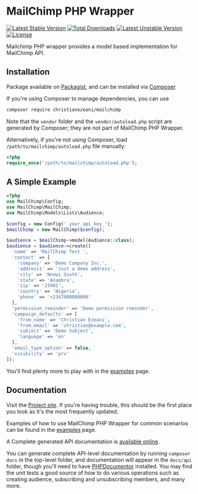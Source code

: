 # MailChimp PHP Wrapper

[![Latest Stable Version](https://poser.pugx.org/christianezeani/mailchimp/v/stable)](https://packagist.org/packages/christianezeani/mailchimp)
[![Total Downloads](https://poser.pugx.org/christianezeani/mailchimp/downloads)](https://packagist.org/packages/christianezeani/mailchimp)
[![Latest Unstable Version](https://poser.pugx.org/christianezeani/mailchimp/v/unstable)](https://packagist.org/packages/christianezeani/mailchimp)
[![License](https://poser.pugx.org/christianezeani/mailchimp/license)](https://packagist.org/packages/christianezeani/mailchimp)

Mailchimp PHP wrapper provides a model based implementation for MailChimp API.

## Installation

Package available on [Packagist](https://packagist.org/packages/christianezeani/mailchimp), and can be installed via [Composer](https://getcomposer.org/)

If you're using Composer to manage dependencies, you can use

```sh
composer require christianezeani/mailchimp
```

Note that the `vendor` folder and the `vendor/autoload.php` script are generated by Composer; they are not part of MailChimp PHP Wrapper.

Alternatively, if you're not using Composer, load `/path/to/mailchimp/autoload.php` file manually:

```php
<?php
require_once('/path/to/mailchimp/autoload.php');
```

## A Simple Example

```php
<?php
use MailChimp\Config;
use MailChimp\MailChimp;
use MailChimp\Models\Lists\Audience;

$config = new Config('_your_api_key_');
$mailChimp = new MailChimp($config);

$audience = $mailChimp->model(Audience::class);
$audience = $audience->create([
  'name' => 'MailChimp Test ',
  'contact' => [
    'company' => 'Demo Company Inc.',
    'address1' => 'Just a demo address',
    'city' => 'Nnewi South',
    'state' => 'Anambra',
    'zip' => '23401',
    'country' => 'Nigeria',
    'phone' => '+2347000000000'
  ],
  'permission_reminder' => 'Demo permission reminder',
  'campaign_defaults' => [
    'from_name' => 'Christian Ezeani',
    'from_email' => 'christian@example.com',
    'subject' => 'Demo Subject',
    'language' => 'en'
  ],
  'email_type_option' => false,
  'visibility' => 'prv'
]);
```

You'll find plenty more to play with in the [examples](https://christianezeani.github.io/mailchimp/examples/) page.

## Documentation

Visit the [Project site](https://christianezeani.github.io/mailchimp/). If you're having trouble, this should be the first place you look as it's the most frequently updated.

Examples of how to use MailChimp PHP Wrapper for common scenarios can be found in the [examples](https://christianezeani.github.io/mailchimp/examples/) page.

A Complete generated API documentation is [available online](christianezeani.github.io/mailchimp/).

You can generate complete API-level documentation by running `composer docs` in the top-level folder, and documentation will appear in the `docs/api` folder, though you'll need to have [PHPDocumentor](http://www.phpdoc.org/) installed. You may find the unit tests a good source of how to do various operations such as creating audience, subscribing and unsubscribing members, and many more.
